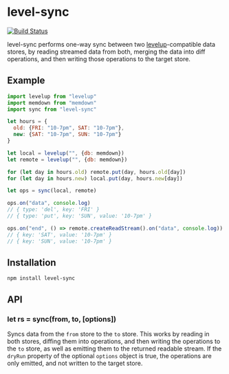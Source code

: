 level-sync
==========

[![Build Status](https://travis-ci.org/jed/level-sync.svg)](https://travis-ci.org/jed/level-sync)

level-sync performs one-way sync between two [levelup][]-compatible data stores, by reading streamed data from both, merging the data into diff operations, and then writing those operations to the target store.

Example
-------

```javascript
import levelup from "levelup"
import memdown from "memdown"
import sync from "level-sync"

let hours = {
  old: {FRI: "10-7pm", SAT: "10-7pm"},
  new: {SAT: "10-7pm", SUN: "10-7pm"}
}

let local = levelup("", {db: memdown})
let remote = levelup("", {db: memdown})

for (let day in hours.old) remote.put(day, hours.old[day])
for (let day in hours.new) local.put(day, hours.new[day])

let ops = sync(local, remote)

ops.on("data", console.log)
// { type: 'del', key: 'FRI' }
// { type: 'put', key: 'SUN', value: '10-7pm' }

ops.on("end", () => remote.createReadStream().on("data", console.log))
// { key: 'SAT', value: '10-7pm' }
// { key: 'SUN', value: '10-7pm' }
```

Installation
------------

    npm install level-sync

API
---

### let rs = sync(from, to, [options])

Syncs data from the `from` store to the `to` store. This works by reading in both stores, diffing them into operations, and then writing the operations to the `to` store, as well as emitting them to the returned readable stream. If the `dryRun` property of the optional `options` object is true, the operations are only emitted, and not written to the target store.

[levelup]: https://github.com/rvagg/node-levelup
